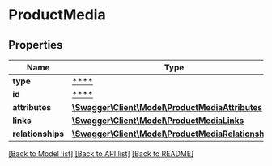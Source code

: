 # ProductMedia

## Properties
Name | Type | Description | Notes
------------ | ------------- | ------------- | -------------
**type** | [****](.md) |  | [optional] 
**id** | [****](.md) |  | [optional] 
**attributes** | [**\Swagger\Client\Model\ProductMediaAttributes**](ProductMediaAttributes.md) |  | [optional] 
**links** | [**\Swagger\Client\Model\ProductMediaLinks**](ProductMediaLinks.md) |  | [optional] 
**relationships** | [**\Swagger\Client\Model\ProductMediaRelationships**](ProductMediaRelationships.md) |  | [optional] 

[[Back to Model list]](../../README.md#documentation-for-models) [[Back to API list]](../../README.md#documentation-for-api-endpoints) [[Back to README]](../../README.md)

